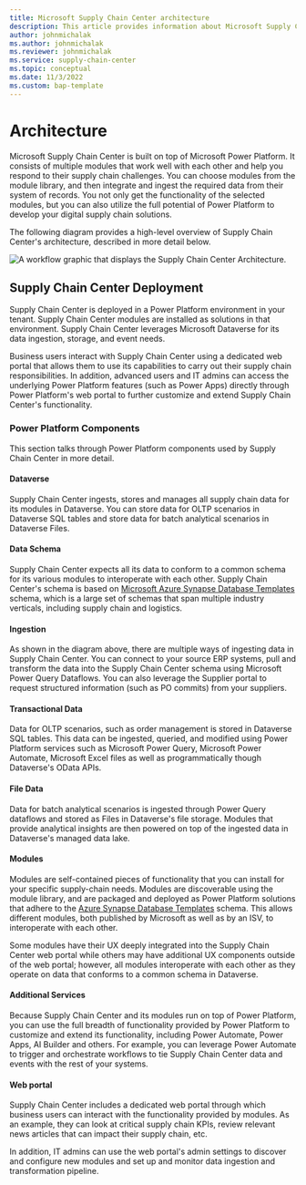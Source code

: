 ```yaml
---
title: Microsoft Supply Chain Center architecture
description: This article provides information about Microsoft Supply Chain Center's architectue. 
author: johnmichalak
ms.author: johnmichalak 
ms.reviewer: johnmichalak
ms.service: supply-chain-center
ms.topic: conceptual
ms.date: 11/3/2022
ms.custom: bap-template
---
```


# Architecture

Microsoft Supply Chain Center is built on top of Microsoft Power Platform. It consists of multiple modules that work well with each other and help you respond to their supply chain challenges. You can choose modules from the module library, and then integrate and ingest the required data from their system of records. You not only get the functionality of the selected modules, but you can also utilize the full potential of Power Platform to develop your digital supply chain solutions.

The following diagram provides a high-level overview of Supply Chain Center's architecture, described in more detail below.

![A workflow graphic that displays the Supply Chain Center Architecture.](SupplyChainCenterArchitecture.png)

## Supply Chain Center Deployment

Supply Chain Center is deployed in a Power Platform environment in your tenant. Supply Chain Center modules are installed as solutions in that environment. Supply Chain Center leverages Microsoft Dataverse for its data ingestion, storage, and event needs.

Business users interact with Supply Chain Center using a dedicated web portal that allows them to use its capabilities to carry out their supply chain responsibilities. In addition, advanced users and IT admins can access the underlying Power Platform features (such as Power Apps) directly through Power Platform's web portal to further customize and extend Supply Chain Center's functionality.

### Power Platform Components

This section talks through Power Platform components used by Supply Chain Center in more detail.

#### Dataverse

Supply Chain Center ingests, stores and manages all supply chain data for its modules in Dataverse. You can store data for OLTP scenarios in Dataverse SQL tables and store data for batch analytical scenarios in Dataverse Files.

#### Data Schema

Supply Chain Center expects all its data to conform to a common schema for its various modules to interoperate with each other. Supply Chain Center's schema is based on [Microsoft Azure Synapse Database Templates](/azure/synapse-analytics/database-designer/overview-database-templates) schema, which is a large set of schemas that span multiple industry verticals, including supply chain and logistics.

#### Ingestion

As shown in the diagram above, there are multiple ways of ingesting data in Supply Chain Center. You can connect to your source ERP systems, pull and transform the data into the Supply Chain Center schema using Microsoft Power Query Dataflows. You can also leverage the Supplier portal to request structured information (such as PO commits) from your suppliers.

#### Transactional Data

Data for OLTP scenarios, such as order management is stored in Dataverse SQL tables. This data can be ingested, queried, and modified using Power Platform services such as Microsoft Power Query, Microsoft Power Automate, Microsoft Excel files as well as programmatically though Dataverse's OData APIs.

#### File Data

Data for batch analytical scenarios is ingested through Power Query dataflows and stored as Files in Dataverse's file storage. Modules that provide analytical insights are then powered on top of the ingested data in Dataverse's managed data lake.

#### Modules

Modules are self-contained pieces of functionality that you can install for your specific supply-chain needs. Modules are discoverable using the module library, and are packaged and deployed as Power Platform solutions that adhere to the [Azure Synapse Database Templates](/azure/synapse-analytics/database-designer/overview-database-templates) schema. This allows different modules, both published by Microsoft as well as by an ISV, to interoperate with each other.

Some modules have their UX deeply integrated into the Supply Chain Center web portal while others may have additional UX components outside of the web portal; however, all modules interoperate with each other as they operate on data that conforms to a common schema in Dataverse.

#### Additional Services

Because Supply Chain Center and its modules run on top of Power Platform, you can use the full breadth of functionality provided by Power Platform to customize and extend its functionality, including Power Automate, Power Apps, AI Builder and others. For example, you can leverage Power Automate to trigger and orchestrate workflows to tie Supply Chain Center data and events with the rest of your systems.

#### Web portal

Supply Chain Center includes a dedicated web portal through which business users can interact with the functionality provided by modules. As an example, they can look at critical supply chain KPIs, review relevant news articles that can impact their supply chain, etc.

In addition, IT admins can use the web portal's admin settings to discover and configure new modules and set up and monitor data ingestion and transformation pipeline.
